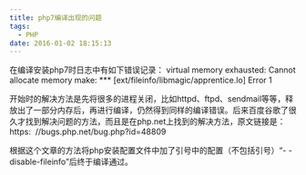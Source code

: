 ```yaml
---
title: php7编译出现的问题
tags:
  - PHP
date: 2016-01-02 18:15:13
---
```


在编译安装php7时日志中有如下错误记录：
virtual memory exhausted: Cannot allocate memory
make: *** [ext/fileinfo/libmagic/apprentice.lo] Error 1

开始时的解决方法是先将很多的进程关闭，比如httpd、ftpd、sendmail等等，释放出了一部分内存后，再进行编译，仍然得到同样的编译错误。后来百度谷歌了很久才找到解决问题的方法，而且是在php.net上找到的解决方法，原文链接是：https:  //bugs.php.net/bug.php?id=48809

根据这个文章的方法将php安装配置文件中加了引号中的配置（不包括引号）“- -disable-fileinfo”后终于编译通过。